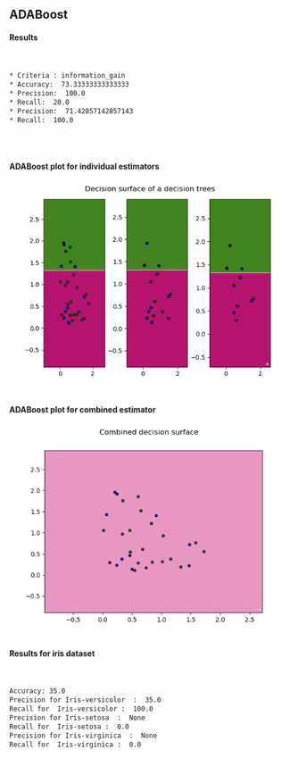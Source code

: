 
## ADABoost

#### Results 

<pre>
<code>

* Criteria : information_gain
* Accuracy:  73.33333333333333
* Precision:  100.0
* Recall:  20.0
* Precision:  71.42857142857143
* Recall:  100.0


</code>
</pre>

#### ADABoost plot for individual estimators
![](./figures/adaboost_ind.png)

#### ADABoost plot for combined estimator
![](./figures/adaboost_comb.png)

#### Results for iris dataset

<pre>
<code>

Accuracy: 35.0
Precision for Iris-versicolor  :  35.0
Recall for  Iris-versicolor :  100.0
Precision for Iris-setosa  :  None
Recall for  Iris-setosa :  0.0
Precision for Iris-virginica  :  None
Recall for  Iris-virginica :  0.0


</code>
</pre>